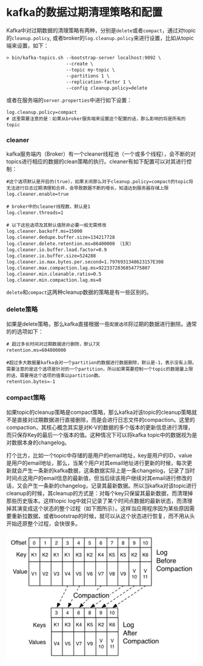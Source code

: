 # kafka的数据过期清理策略和配置

Kafka中对过期数据的清理策略有两种，分别是`delete`或者`compact`，通过对topic的`cleanup.policy`, 或者broker的`log.cleanup.policy`来进行设置，比如从topic端来设置，如下：

```shell
> bin/kafka-topics.sh --bootstrap-server localhost:9092 \
                      --create \
                      --topic my-topic \
                      --partitions 1 \
                      --replication-factor 1 \
                      --config cleanup.policy=delete
```

或者在服务端的`server.properties`中进行如下设置：

```properties
log.cleanup.policy=compact
# 这里需要注意的是：如果从broker服务端来设置这个配置的话，那么影响的将是所有的topic
```

### cleaner

kafka服务端内（Broker）有一个cleaner线程池（一个或多个线程），会不断的对topics进行相应的数据的clean策略的执行。cleaner有如下配置可以对其进行控制：

```properties
#这个选项默认是开启的(true)，如果关闭那么对于cleanup.policy=compact的topic将无法进行日志过期清理和合并，会导致数据不断的增长，知道达到服务器存储上限
log.cleaner.enable=true  

# broker中的cleaner线程数，默认是1
log.cleaner.threads=1

# 以下这些选项及其默认值除非必要一般无需修改
log.cleaner.backoff.ms=15000
log.cleaner.dedupe.buffer.size=134217728
log.cleaner.delete.retention.ms=86400000 （1天）
log.cleaner.io.buffer.load.factor=0.9
log.cleaner.io.buffer.size=524288
log.cleaner.io.max.bytes.per.second=1.7976931348623157E308
log.cleaner.max.compaction.lag.ms=9223372036854775807
log.cleaner.min.cleanable.ratio=0.5
log.cleaner.min.compaction.lag.ms=0
```



`delete`和`compact`这两种cleanup数据的策略是有一些区别的。



### delete策略

如果是delete策略，那么kafka直接根据一些`配置选项`将过期的数据进行删除。通常的的选项如下：

```properties
# 超过多长时间对过期数据进行删除，默认7天
retention.ms=604800000

#超过多大数据量kafka会对一个partition的数据进行数据删除，默认是-1，表示没有上限。需要注意的是这个选项是针对的一个partition，所以如果需要控制一个topic的数据量上限的话，需要用这个选项的值乘以partition数。
retention.bytes=-1 
```



### compact策略

如果topic的cleanup策略是compact策略，那么kafka对该topic的cleanup策略就不是直接对过期数据进行直接删除，而是会进行日志文件的compaction。这里的compaction，其核心概念其实是对K-V的数据的多个版本的更新信息进行清理，而只保存Key的最后一个版本的值。这种情况下可以将kafka topic中的数据视为是对数据本身的changelog。

打个比方，比如一个topic中存储的是用户的email地址，key是用户的ID，value是用户的email地址，那么，当某个用户对其email地址进行更新的时候，每次更新就会产生一条新的kafka数据，这条数据实际上是一条changelog，记录了当时时间点这用户的email信息的最新值，但当后续该用户继续对其email进行修改的话，又会产生一条新的changelog，记录其最新数据。所以当kafka对该topic进行cleanup的时候，其cleanup的方式是：对每个key只保留其最新数据，而清理掉那些历史版本。这样topic log中就只记录了某个时间点数据的最新状态，而清理掉其演变成这个状态的整个过程（如下图所示）。这样当应用程序因为某些原因需要重新拉数据，或者bootstrap的时候，就可以从这个状态进行恢复，而不用从头开始还原整个过程，会快很多。

![kafka topic compaction](images/kafka_log_compaction.png)

